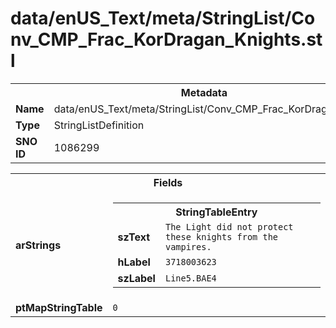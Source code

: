 <h1>data/enUS_Text/meta/StringList/Conv_CMP_Frac_KorDragan_Knights.stl</h1><table><tr><th colspan="100%">Metadata</th></tr><tr><td><b>Name</b></td><td>data/enUS_Text/meta/StringList/Conv_CMP_Frac_KorDragan_Knights.stl</td></tr><tr><td><b>Type</b></td><td>StringListDefinition</td></tr><tr><td><b>SNO ID</b></td><td>1086299</td></tr></table>

<table><tr><th colspan="100%">Fields</th></tr><tr><td><b>arStrings</b></td><td><table><tr><th colspan="100%">StringTableEntry</th></tr><tr><td><b>szText</b></td><td><code>The Light did not protect these knights from the vampires.</code></td></tr><tr><td><b>hLabel</b></td><td><code>3718003623</code></td></tr><tr><td><b>szLabel</b></td><td><code>Line5.BAE4</code></td></tr></table>


</td></tr><tr><td><b>ptMapStringTable</b></td><td><code>0</code></td></tr></table>

